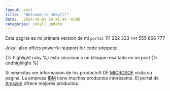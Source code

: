 ```yaml
---
layout: post
title:  "Welcome to Jekyll!"
date:   2024-10-01 19:41:44 -0500
categories: jekyll update
---
```

Esta pagina es mi primera version de mi `portal`
111 222 333 `444` 555 666 777 

Jekyll also offers powerful support for code snippets:

{% highlight ruby %}
esta seccione s un blloque resaltado en mi post
{% endhighlight %}

Si nesecitas ver informacion de los productoS DE [MICROSOF][ref01] visita su pagina.
La empresa [IBM][ref02] tiene muchos productos interesante.
El portal de [Amazon][ref03] ofrece mejores productos.



[ref01]: https://www.microsoft.com/es-pe
[ref02]: https://www.ibm.com/mx-es/products
[ref03]: https://www.amazon.com/-/es/
